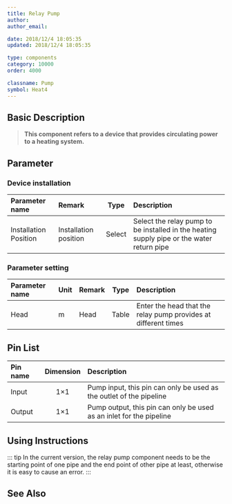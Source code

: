 ```yaml
---
title: Relay Pump
author: 
author_email:

date: 2018/12/4 18:05:35
updated: 2018/12/4 18:05:35

type: components
category: 10000
order: 4000

classname: Pump
symbol: Heat4
---
```

## Basic Description


> **This component refers to a device that provides circulating power to a heating system.**

## Parameter
### Device installation
| Parameter name | Remark | Type | Description |
| :--- | :--- | :--: | :--- |
| Installation Position | Installation position | Select | Select the relay pump to be installed in the heating supply pipe or the water return pipe |

### Parameter setting
| Parameter name | Unit | Remark | Type | Description |
| :--- | :--- | :--- | :--: | :--- |
| Head | m | Head | Table | Enter the head that the relay pump provides at different times |


## Pin List

| Pin name | Dimension | Description |
| :--- | :--:  | :--- |
| Input | 1×1 | Pump input, this pin can only be used as the outlet of the pipeline |
| Output | 1×1 | Pump output, this pin can only be used as an inlet for the pipeline |

## Using Instructions

::: tip
In the current version, the relay pump component needs to be the starting point of one pipe and the end point of other pipe at least, otherwise it is easy to cause an error.
:::


## See Also


